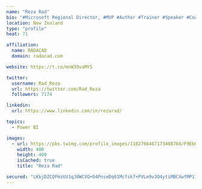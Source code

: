 ```yaml
---
name: "Reza Rad"
bio: "#Microsoft Regional Director, #MVP #Author #Trainer #Speaker #Coach #Consultant #PowerBI "
location: New Zealand
type: "profile"
heat: 71

affiliation:
  name: RADACAD
  domain: radacad.com

website: https://t.co/mnW39vaMYS

twitter:
  username: Rad_Reza
  url: https://twitter.com/Rad_Reza
  followers: 7174

linkedin:
  url: https://www.linkedin.com/in/rezarad/

topics:
  - Power BI

images:
  - url: https://pbs.twimg.com/profile_images/1102766467173408768/F9EbQENa_400x400.png
    width: 400
    height: 400
    isCached: true
    title: "Reza Rad"

secured: "LKkjDZCQFHzUV1qJ0WCVQ+O4PnseDq01Mcfsk7+PVLm9v3O4ytiMBCXwfMP11dqpsZsC/MnFV/Aqv+P3mIE0bCbceMvQe+3yrBuquFisydOVUFgI6kZIasK+MZMqHH5GzxUhrwtKiLW+qGTMo2Asy+MduARJCvhE7Uo3x/OtAccpGT0KHClH6UMJwEH8lrb0Itcq+Ean3ElzVXZBI2AD0QHHC6XisKhV2I5C7CDvN1l6BvRh9XZlIey3IdU7JCE+4R64JN0+XHPpds8DOb69dm3AAiBVwljQ2nrd6oPm4CiaYs6R0NYqqbaHErJUuKNEAC7yfj2979V+ITNJ+dK9WeLVj+d0ikNPab4eFMogInoMTRTo7lGrWNiD1kWFi1SGCn6UA7MECaS6nBWD/IqexggDhnLZAy/mv40PftlHp+I=;M8XWyS9oUWDcYfTObdp6VQ=="
---
```


